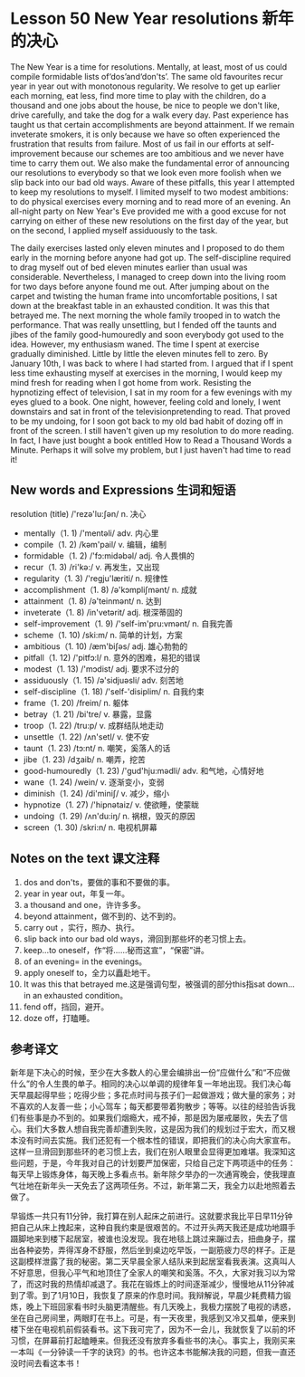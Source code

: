 # Lesson 50 New Year resolutions 新年的决心
The New Year is a time for resolutions. Mentally, at least, most of us could compile formidable lists of‘dos’and‘don'ts’. The same old favourites recur year in year out with monotonous regularity. We resolve to get up earlier each morning, eat less, find more time to play with the children, do a thousand and one jobs about the house, be nice to people we don't like, drive carefully, and take the dog for a walk every day. Past experience has taught us that certain accomplishments are beyond attainment. If we remain inveterate smokers, it is only because we have so often experienced the frustration that results from failure. Most of us fail in our efforts at self-improvement because our schemes are too ambitious and we never have time to carry them out. We also make the fundamental error of announcing our resolutions to everybody so that we look even more foolish when we slip back into our bad old ways. Aware of these pitfalls, this year I attempted to keep my resolutions to myself. I limited myself to two modest ambitions: to do physical exercises every morning and to read more of an evening. An all-night party on New Year's Eve provided me with a good excuse for not carrying on either of these new resolutions on the first day of the year, but on the second, I applied myself assiduously to the task.

The daily exercises lasted only eleven minutes and I proposed to do them early in the morning before anyone had got up. The self-discipline required to drag myself out of bed eleven minutes earlier than usual was considerable. Nevertheless, I managed to creep down into the living room for two days before anyone found me out. After jumping about on the carpet and twisting the human frame into uncomfortable positions, I sat down at the breakfast table in an exhausted condition. It was this that betrayed me. The next morning the whole family trooped in to watch the performance. That was really unsettling, but I fended off the taunts and jibes of the family good-humouredly and soon everybody got used to the idea. However, my enthusiasm waned. The time I spent at exercise gradually diminished. Little by little the eleven minutes fell to zero. By January 10th, I was back to where I had started from. I argued that if I spent less time exhausting myself at exercises in the morning, I would keep my mind fresh for reading when I got home from work. Resisting the hypnotizing effect of television, I sat in my room for a few evenings with my eyes glued to a book. One night, however, feeling cold and lonely, I went downstairs and sat in front of the televisionpretending to read. That proved to be my undoing, for I soon got back to my old bad habit of dozing off in front of the screen. I still haven't given up my resolution to do more reading. In fact, I have just bought a book entitled How to Read a Thousand Words a Minute. Perhaps it will solve my problem, but I just haven't had time to read it!

## New words and Expressions 生词和短语

resolution (title) /'rezə'lu:ʃən/ n. 决心
* mentally（1. 1) /'mentəli/ adv. 内心里
* compile（1. 2) /kəm'pail/ v. 编辑，编制
* formidable（1. 2) /'fɔ:midəbəl/ adj. 令人畏惧的
* recur（1. 3) /ri'kə:/ v. 再发生，又出现
* regularity（1. 3) /'regju'læriti/ n. 规律性
* accomplishment（1. 8) /ə'kɔmpliʃmənt/ n. 成就
* attainment（1. 8) /ə'teinmənt/ n. 达到
* inveterate（1. 8) /in'vetərit/ adj. 根深蒂固的
* self-improvement（1. 9) /'self-im'pru:vmənt/ n. 自我完善
* scheme（1. 10) /ski:m/ n. 简单的计划，方案
* ambitious（1. 10) /æm'biʃəs/ adj. 雄心勃勃的
* pitfall（1. 12) /'pitfɔ:l/ n. 意外的困难，易犯的错误
* modest（1. 13) /'mɔdist/ adj. 要求不过分的
* assiduously（1. 15) /ə'sidjuəsli/ adv. 刻苦地
* self-discipline（1. 18) /'self-'disiplim/ n. 自我约束
* frame（1. 20) /freim/ n. 躯体
* betray（1. 21) /bi'tre/ v. 暴露，显露
* troop（1. 22) /tru:p/ v. 成群结队地走动
* unsettle（1. 22) /ʌn'setl/ v. 使不安
* taunt（1. 23) /tɔ:nt/ n. 嘲笑，奚落人的话
* jibe（1. 23) /dʒaib/ n. 嘲弄，挖苦
* good-humouredly（1. 23) /'gud'hju:mədli/ adv. 和气地，心情好地
* wane（1. 24) /wein/ v. 逐渐变小，变弱
* diminish（1. 24) /di'miniʃ/ v. 减少，缩小
* hypnotize（1. 27) /'hipnətaiz/ v. 使欲睡，使蒙眬
* undoing（1. 29) /ʌn'du:iŋ/ n. 祸根，毁灭的原因
* screen（1. 30) /skri:n/ n. 电视机屏幕

## Notes on the text 课文注释

1. dos and don'ts，要做的事和不要做的事。
2. year in year out，年复一年。
3. a thousand and one，许许多多。
4. beyond attainment，做不到的、达不到的。
5. carry out ，实行，照办、执行。
6. slip back into our bad old ways，滑回到那些坏的老习惯上去。
7. keep…to oneself，作“将……秘而这宣”，“保密”讲。
8. of an evening= in the evenings。
9. apply oneself to，全力以矗赴地干。
10. It was this that betrayed me.这是强调句型，被强调的部分this指sat down…in an exhausted condition。
11. fend off，挡回，避开。
12. doze off，打瞌睡。

## 参考译文

新年是下决心的时候，至少在大多数人的心里会编排出一份“应做什么”和“不应做什么”的令人生畏的单子。相同的决心以单调的规律年复一年地出现。我们决心每天早晨起得早些；吃得少些；多花点时间与孩子们一起做游戏；做大量的家务；对不喜欢的人友善一些；小心驾车；每天都要带着狗散步；等等。以往的经验告诉我们有些事是办不到的。如果我们烟瘾大，戒不掉，那是因为屡戒屡败，失去了信心。我们大多数人想自我完善却遭到失败，这是因为我们的规划过于宏大，而又根本没有时间去实施。我们还犯有一个根本性的错误，即把我们的决心向大家宣布。这样一旦滑回到那些环的老习惯上去，我们在别人眼里会显得更加难堪。我深知这些问题，于是，今年我对自己的计划要严加保密，只给自己定下两项适中的任务：每天早上锻炼身体，每天晚上多看点书。新年除夕举办的一次通宵晚会，使我理直气壮地在新年头一天免去了这两项任务。不过，新年第二天，我全力以赴地照着去做了。

早锻炼一共只有11分钟，我打算在别人起床之前进行。这就要求我比平日早11分钟把自己从床上拽起来，这种自我约束是很艰苦的。不过开头两天我还是成功地蹑手蹑脚地来到楼下起居室，被谁也没发现。我在地毯上跳过来蹦过去，扭曲身子，摆出各种姿势，弄得浑身不舒服，然后坐到桌边吃早饭，一副筋疲力尽的样子。正是这副模样泄露了我的秘密。第二天早晨全家人结队来到起居室看我表演。这真叫人不好意思，但我心平气和地顶住了全家人的嘲笑和奚落。不久，大家对我习以为常了，而这时我的热情却减退了。我花在锻炼上的时间逐渐减少，慢慢地从11分钟减到了零。到了1月10日，我恢复了原来的作息时间。我辩解说，早晨少耗费精力锻炼，晚上下班回家看书时头脑更清醒些。有几天晚上，我极力摆脱了电视的诱惑，坐在自己房间里，两眼盯在书上。可是，有一天夜里，我感到又冷又孤单，便来到楼下坐在电视机前假装看书。这下我可完了，因为不一会儿，我就恢复了以前的坏习惯，在屏幕前打起瞌睡来。但我还没有放弃多看些书的决心。事实上，我刚买来一本叫《一分钟读一千字的诀窍》的书。也许这本书能解决我的问题，但我一直还没时间去看这本书！

